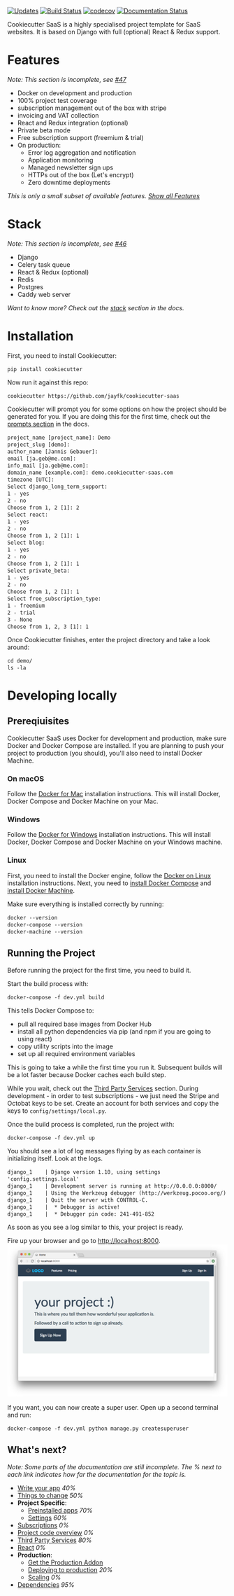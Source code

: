[![Updates](https://pyup.io/repos/github/jayfk/cookiecutter-saas/shield.svg)](https://pyup.io/repos/github/jayfk/cookiecutter-saas/)
[![Build Status](https://travis-ci.org/jayfk/cookiecutter-saas.svg?branch=master)](https://travis-ci.org/jayfk/cookiecutter-saas) 
[![codecov](https://codecov.io/gh/jayfk/cookiecutter-saas/branch/master/graph/badge.svg)](https://codecov.io/gh/jayfk/cookiecutter-saas)
[![Documentation Status](https://readthedocs.org/projects/cookiecutter-saas/badge/?version=latest)](http://cookiecutter-saas.readthedocs.io/en/latest/?badge=latest)

Cookiecutter SaaS is a highly specialised project template for SaaS websites. It is based on Django with full (optional) React & Redux support.

# Features
*Note: This section is incomplete, see [#47](https://github.com/jayfk/cookiecutter-saas/issues/47)*

- Docker on development and production
- 100% project test coverage
- subscription management out of the box with stripe
- invoicing and VAT collection
- React and Redux integration (optional)
- Private beta mode
- Free subscription support (freemium & trial)
- On production:
    - Error log aggregation and notification
    - Application monitoring
    - Managed newsletter sign ups
    - HTTPs out of the box (Let's encrypt)
    - Zero downtime deployments

*This is only a small subset of available features. [Show all Features](https://cookiecutter-saas.readthedocs.io/en/latest/write_your_app.html)*

# Stack
*Note: This section is incomplete, see [#46](https://github.com/jayfk/cookiecutter-saas/issues/45)*

- Django
- Celery task queue
- React & Redux (optional)
- Redis
- Postgres
- Caddy web server

*Want to know more? Check out the [stack](https://cookiecutter-saas.readthedocs.io/en/latest/stack.html) section in the docs.*

# Installation

First, you need to install Cookiecutter:

    pip install cookiecutter

Now run it against this repo:

	cookiecutter https://github.com/jayfk/cookiecutter-saas
	
Cookiecutter will prompt you for some options on how the project should be generated for you. If you are doing this for the first time, check out the [prompts section](#todo-link-to-prompts) in the docs.

```
project_name [project_name]: Demo
project_slug [demo]:
author_name [Jannis Gebauer]:
email [ja.geb@me.com]:
info_mail [ja.geb@me.com]:
domain_name [example.com]: demo.cookiecutter-saas.com
timezone [UTC]:
Select django_long_term_support:
1 - yes
2 - no
Choose from 1, 2 [1]: 2
Select react:
1 - yes
2 - no
Choose from 1, 2 [1]: 1
Select blog:
1 - yes
2 - no
Choose from 1, 2 [1]: 1
Select private_beta:
1 - yes
2 - no
Choose from 1, 2 [1]: 1
Select free_subscription_type:
1 - freemium
2 - trial
3 - None
Choose from 1, 2, 3 [1]: 1
```

Once Cookiecutter finishes, enter the project directory and take a look around:

    cd demo/
    ls -la
    
# Developing locally

## Prereqiuisites
Cookiecutter SaaS uses Docker for development and production, make sure Docker and Docker Compose are installed. If you are planning to push your project to production (you should), you'll also need to install Docker Machine.

### On macOS
Follow the [Docker for Mac](https://docs.docker.com/docker-for-mac/) installation instructions. This will install Docker, Docker Compose and Docker Machine on your Mac.

### Windows
Follow the [Docker for Windows](https://docs.docker.com/docker-for-windows/) installation instructions. This will install Docker, Docker Compose and Docker Machine on your Windows machine.

### Linux
First, you need to install the Docker engine, follow the [Docker on Linux](https://docs.docker.com/engine/installation/#/on-linux) installation instructions. Next, you need to [install Docker Compose](https://docs.docker.com/compose/install/) and [install Docker Machine](https://docs.docker.com/machine/install-machine/).

Make sure everything is installed correctly by running:

	docker --version
	docker-compose --version
	docker-machine --version
		
## Running the Project

Before running the project for the first time, you need to build it.

Start the build process with: 

    docker-compose -f dev.yml build

This tells Docker Compose to:

- pull all required base images from Docker Hub
- install all python dependencies via pip (and npm if you are going to using react)
- copy utility scripts into the image
- set up all required environment variables    

This is going to take a while the first time you run it. Subsequent builds will be a lot faster because Docker caches each build step.

While you wait, check out the [Third Party Services](https://cookiecutter-saas.readthedocs.io/en/latest/third_party_services.html) section. During development - in order to test subscriptions - we just need the Stripe and Octobat keys to be set. Create an account for both services and copy the keys to `config/settings/local.py`.

Once the build process is completed, run the project with:

	docker-compose -f dev.yml up
	
You should see a lot of log messages flying by as each container is initializing itself. Look at the logs.

	django_1    | Django version 1.10, using settings 'config.settings.local'
	django_1    | Development server is running at http://0.0.0.0:8000/
	django_1    | Using the Werkzeug debugger (http://werkzeug.pocoo.org/)
	django_1    | Quit the server with CONTROL-C.
	django_1    |  * Debugger is active!
	django_1    |  * Debugger pin code: 241-491-852
	
As soon as you see a log similar to this, your project is ready. 
 
Fire up your browser and go to [http://localhost:8000](http://localhost:8000).
![hello localhost](docs/images/hello_localhost.png)

If you want, you can now create a super user. Open up a second terminal and run:

	docker-compose -f dev.yml python manage.py createsuperuser

## What's next?

*Note: Some parts of the documentation are still incomplete. The % next to each link indicates how far the documentation for the topic is.* 

- [Write your app](https://cookiecutter-saas.readthedocs.io/en/latest/write_your_app.html) *40%*
- [Things to change](https://cookiecutter-saas.readthedocs.io/en/latest/things_to_change.html) *50%*
- **Project Specific**:
    - [Preinstalled apps](https://cookiecutter-saas.readthedocs.io/en/latest/cookiecutter_saas_preinstalled_apps.html) *70%*
    - [Settings](https://cookiecutter-saas.readthedocs.io/en/latest/cookiecutter_saas_settings.html) *60%*
- [Subscriptions](https://cookiecutter-saas.readthedocs.io/en/latest/subscriptions.html) *0%*
- [Project code overview](https://cookiecutter-saas.readthedocs.io/en/latest/code_overview.html) *0%*
- [Third Party Services](https://cookiecutter-saas.readthedocs.io/en/latest/third_party_services.html) *80%*
- [React](https://cookiecutter-saas.readthedocs.io/en/latest/react.html) *0%*
- **Production**:
    - [Get the Production Addon](https://gumroad.com/l/CgvLn)
    - [Deploying to production](https://cookiecutter-saas.readthedocs.io/en/latest/production.html) *20%*
    - [Scaling](https://cookiecutter-saas.readthedocs.io/en/latest/scaling.html) *0%*
- [Dependencies](https://cookiecutter-saas.readthedocs.io/en/latest/dependencies.html) *95%*
